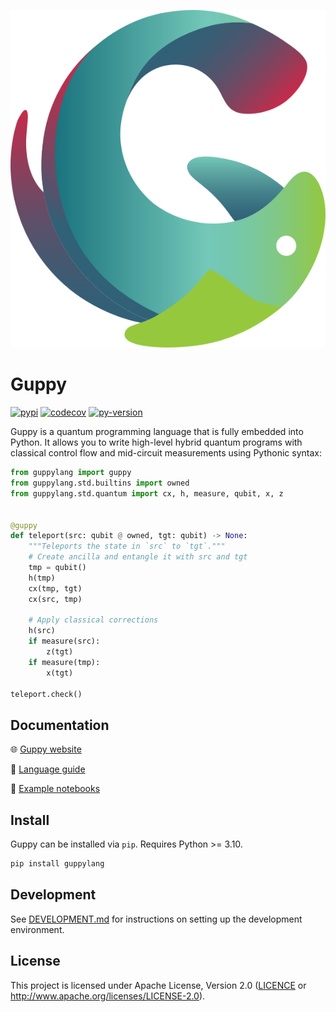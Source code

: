 ![](https://raw.githubusercontent.com/CQCL/guppylang/refs/heads/main/assets/guppy_logo.svg)

# Guppy

[![pypi][]](https://pypi.org/project/guppylang/)
[![codecov][]](https://codecov.io/gh/CQCL/guppylang)
[![py-version][]](https://pypi.org/project/guppylang/)

  [codecov]: https://img.shields.io/codecov/c/gh/CQCL/guppylang?logo=codecov
  [py-version]: https://img.shields.io/pypi/pyversions/guppylang
  [pypi]: https://img.shields.io/pypi/v/guppylang

Guppy is a quantum programming language that is fully embedded into Python.
It allows you to write high-level hybrid quantum programs with classical control flow and mid-circuit measurements using Pythonic syntax:

```python
from guppylang import guppy
from guppylang.std.builtins import owned
from guppylang.std.quantum import cx, h, measure, qubit, x, z


@guppy
def teleport(src: qubit @ owned, tgt: qubit) -> None:
    """Teleports the state in `src` to `tgt`."""
    # Create ancilla and entangle it with src and tgt
    tmp = qubit()
    h(tmp)
    cx(tmp, tgt)
    cx(src, tmp)

    # Apply classical corrections
    h(src)
    if measure(src):
        z(tgt)
    if measure(tmp):
        x(tgt)

teleport.check()
```

## Documentation

🌐 [Guppy website][website]

📖 [Language guide][guide]

📒 [Example notebooks][examples]

[examples]: ./examples/
[guide]: https://docs.quantinuum.com/guppy/language_guide/language_guide_index.html
[website]: https://guppylang.org

## Install

Guppy can be installed via `pip`. Requires Python >= 3.10.

```sh
pip install guppylang
```

## Development

See [DEVELOPMENT.md](https://github.com/CQCL/guppylang/blob/main/DEVELOPMENT.md) for instructions on setting up the development environment.

## License

This project is licensed under Apache License, Version 2.0 ([LICENCE][] or <http://www.apache.org/licenses/LICENSE-2.0>).

  [LICENCE]: ./LICENCE
